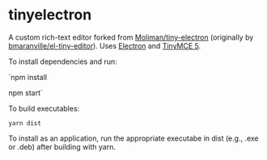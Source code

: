 # tinyelectron

A custom rich-text editor forked from [Moliman/tiny-electron](https://github.com/Moliman/tiny-electron) (originally by [bmaranville/el-tiny-editor](https://github.com/bmaranville/el-tiny-editor)). Uses [Electron](https://www.electronjs.org/) and [TinyMCE 5](https://github.com/tinymce/tinymce).

To install dependencies and run:

`npm install

npm start`

To build executables:

`yarn dist`

To install as an application, run the appropriate executabe in dist (e.g., .exe or .deb) after building with yarn.

